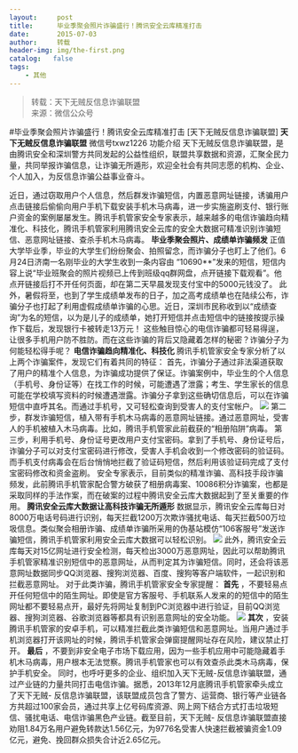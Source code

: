 ```yaml
---
layout:     post
title:      毕业季聚会照片诈骗盛行！腾讯安全云库精准打击
date:       2015-07-03
author:     转载
header-img: img/the-first.png
catalog:   false
tags:
    - 其他
---
```


<blockquote><p>转载：天下无贼反信息诈骗联盟<br>
来源：微信公众号</p></blockquote>

#毕业季聚会照片诈骗盛行！腾讯安全云库精准打击
[天下无贼反信息诈骗联盟]
**天下无贼反信息诈骗联盟**
微信号txwz1226
功能介绍
天下无贼反信息诈骗联盟，是由腾讯安全和深圳警方共同发起的公益性组织，联盟共享数据和资源，汇聚全民力量，共同举报诈骗信息，让诈骗无所遁形，欢迎全社会有共同志愿的机构、企业、个人加入，为反信息诈骗公益事业奋斗。

近日，通过窃取用户个人信息，然后群发诈骗短信，内置恶意网址链接，诱骗用户点击链接后偷偷向用户手机下载安装手机木马病毒，进一步实施盗刷支付、银行账户资金的案例屡屡发生。腾讯手机管家安全专家表示，越来越多的电信诈骗趋向精准化、科技化，腾讯手机管家利用腾讯安全云库的安全大数据可精准识别诈骗短信、恶意网址链接、查杀手机木马病毒。
**毕业季聚会照片、成绩单诈骗频发**
正值大学毕业季，毕业的大学生们纷纷聚会、拍照留念，而诈骗分子也盯上了他们。6月24日济南一名刚毕业的大学生收到一条内容由
“10690**”发来的短信，短信内容上说“毕业班聚会的照片视频已上传到班级qq群网盘，点开链接下载观看”。他点开链接后打不开任何页面，却在第二天早晨发现支付宝中的5000元钱没了。
此外，暑假将至，也到了学生成绩单发布的日子，加之高考成绩单也在陆续公布，诈骗分子也打起了利用虚假成绩单诈骗的心思。近日，深圳市民称收到以“成绩查询”为名的短信，以为是儿子的成绩单，她打开短信并点击短信中的链接按提示操作下载后，发现银行卡被转走13万元！
这些触目惊心的电信诈骗都可轻易得逞，让很多手机用户防不胜防。而在这些诈骗的背后又隐藏着怎样的秘密？诈骗分子为何能轻松得手呢？
**电信诈骗趋向精准化、科技化**
腾讯手机管家安全专家分析了以上两个诈骗案件，发现它们有着共同的特征：
首先，诈骗分子通过非法渠道获取了用户的精准个人信息，为诈骗成功提供了保证。诈骗案例中，毕业生的个人信息（手机号、身份证等）在找工作的时候，可能遭遇了泄露；考生、学生家长的信息可能在学校填写资料的时候遭遇泄露。诈骗分子拿到这些确切信息后，可以在诈骗短信中直呼其名。而通过手机号，又可轻松查询到受害人的支付宝帐户。
![]({{site.baseurl}}/postimg/3Frx8wcpibStYvwSYNNxdmCvDCWrGpHcVKfqIbIQRBHb4LNKE1jx4vxicPhk6SJnMHRNFU4yRGme4goTJuqGclSA.jpeg)
第二步，群发诈骗短信，植入带有手机木马病毒的恶意网址链接。通过恶意网址，受害人的手机被植入木马病毒。比如，腾讯手机管家此前截获的“相册陷阱”病毒。
第三步，利用手机号、身份证号更改用户支付宝密码。拿到了手机号、身份证号后，诈骗分子可以对支付宝密码进行修改，受害人手机会收到一个修改密码的验证码。而手机支付病毒会在后台悄悄地拦截了验证码短信，然后利用该验证码完成了支付宝密码修改和资金盗刷。
安全专家表示，目前类似的精准诈骗、高科技手段诈骗频发，此前腾讯手机管家配合警方破获了相册病毒案、10086积分诈骗案，也都是采取同样的手法作案，而在破案的过程中腾讯安全云库大数据起到了至关重要的作用。
**腾讯安全云库大数据让高科技诈骗无所遁形**
数据显示，腾讯安全云库每日对8000万电话号码进行识别，每天拦截1200万次欺诈骚扰电话、每天拦截500万垃圾信息。类似聚会相册诈骗、成绩单诈骗所采用的伪基站模仿“106客服号”发送诈骗短信，腾讯手机管家利用安全云库大数据可以轻松识别。
![]({{site.baseurl}}/postimg/3Frx8wcpibStYvwSYNNxdmCvDCWrGpHcVawhaHr4wJ7r4OghcBazyq5U2ibVhxHSHMPzHSuCr0zXfC2icaKwAsDWA.jpeg)
此外，腾讯安全云库每天对15亿网址进行安全检测，每天检出3000万恶意网址，因此可以帮助腾讯手机管家精准识别短信中的恶意网址，从而判定其为诈骗短信。同时，还会将该恶意网址数据同步QQ浏览器、搜狗浏览器、百度、搜狗等客户端软件，一起识别和拦截恶意网址。
对于此类诈骗，腾讯手机管家安全专家提醒：
**首先**
，不要轻易点开任何短信中的陌生网址。即使是官方客服号、手机联系人发来的的短信中的陌生网址都不要轻易点开，最好先将网址复制到PC浏览器中进行验证，目前QQ浏览器、搜狗浏览器、谷歌浏览器等都具有识别恶意网址的安全功能。
![]({{site.baseurl}}/postimg/3Frx8wcpibStYvwSYNNxdmCvDCWrGpHcVQsqgkZBDgGz0iaYClzWGlcKO6TF7jf6fn6zdNWk9ogyLeEa6VO4DryA.jpeg)
**其次**
，安装腾讯手机管家的安卓手机，可以精准拦截此类诈骗短信和恶意网址。当用户通过手机浏览器打开该网址的时候，腾讯手机管家会弹窗提醒网址存在风险，建议禁止打开。
**最后**
，不要到非安全电子市场下载应用，因为一些手机应用中可能隐藏着手机木马病毒，用户根本无法觉察。腾讯手机管家也可以有效查杀此类木马病毒，保护手机安全。
同时，也呼吁更多的企业、组织加入天下无贼-反信息诈骗联盟，通过产业链的力量共同打击电信诈骗。据悉，2013年12月底腾讯手机管家牵头成立了天下无贼-
反信息诈骗联盟，该联盟成员包含了警方、运营商、银行等产业链各方共超过100家会员，通过共享上亿号码库资源、网上网下结合方式打击垃圾短信、骚扰电话、电信诈骗黑色产业链。截至目前，天下无贼-
反信息诈骗联盟直接劝阻1.84万名用户避免转款达1.56亿元，为9776名受害人快速拦截被骗资金1.09亿元，避免、挽回群众损失合计近2.65亿元。

